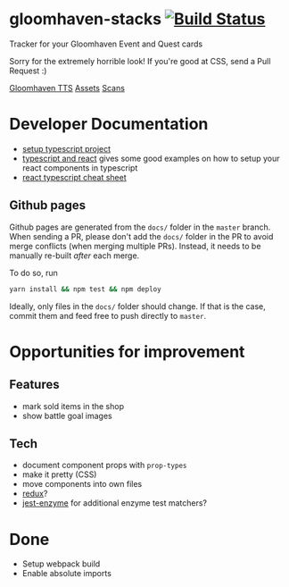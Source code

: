# gloomhaven-stacks [![Build Status](https://travis-ci.com/kosta/gloomhaven-stacks.svg?branch=master)](https://travis-ci.com/kosta/gloomhaven-stacks)

Tracker for your Gloomhaven Event and Quest cards

Sorry for the extremely horrible look! If you're good at CSS, send a Pull Request :)

[Gloomhaven TTS](https://github.com/saizai/gloomhaven_tts/)
[Assets](https://drive.google.com/drive/folders/1SiXb3u2mJbN-Dg2j3Rb-y5amnRJSXIDc)
[Scans](https://github.com/any2cards/gloomhaven)

# Developer Documentation

* [setup typescript project](https://medium.com/@mateuszsokola/configuring-react-16-jest-enzyme-typescript-7122e1a1e6e8)
* [typescript and react](https://levelup.gitconnected.com/ultimate-react-component-patterns-with-typescript-2-8-82990c516935)
  gives some good examples on how to setup your react components in typescript
* [react typescript cheat sheet](https://github.com/sw-yx/react-typescript-cheatsheet)

## Github pages

Github pages are generated from the `docs/` folder in the `master` branch.
When sending a PR, please don't add the `docs/` folder in the PR to avoid
merge conflicts (when merging multiple PRs). Instead, it needs to be manually
re-built _after_ each merge.

To do so, run
```sh
yarn install && npm test && npm deploy
```

Ideally, only files in the `docs/` folder should change. If that is the case, commit them
and feed free to push directly to `master`.

# Opportunities for improvement
## Features
* mark sold items in the shop
* show battle goal images

## Tech
* document component props with `prop-types`
* make it pretty (CSS)
* move components into own files
* [redux](https://redux.js.org/)?
* [jest-enzyme](https://github.com/FormidableLabs/enzyme-matchers/tree/master/packages/jest-enzyme) for additional enzyme test matchers?

# Done
* Setup webpack build
* Enable absolute imports

